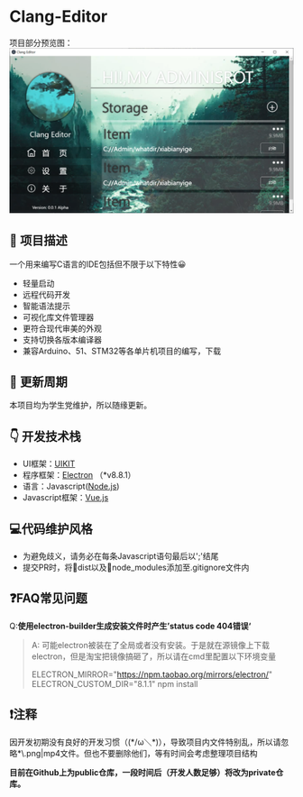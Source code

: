 Clang-Editor
===
项目部分预览图：
![preview](./preview.png)

## 📄 项目描述
一个用来编写C语言的IDE包括但不限于以下特性😀
 - 轻量启动
 - 远程代码开发
 - 智能语法提示
 - 可视化库文件管理器
 - 更符合现代审美的外观
 - 支持切换各版本编译器
 - 兼容Arduino、51、STM32等各单片机项目的编写，下载
  
## 🔧 更新周期
本项目均为学生党维护，所以随缘更新。

## 👇 开发技术栈

 - UI框架：[UIKIT](https://getuikit.com/)
 - 程序框架：[Electron](https://www.electronjs.org/) （*v8.8.1）
 - 语言：Javascript([Node.js](http://nodejs.cn/))
 - Javascript框架：[Vue.js](https://cn.vuejs.org/index.html)

## 💻代码维护风格

 - 为避免歧义，请务必在每条Javascript语句最后以';'结尾
 - 提交PR时，将📂dist以及📂node_modules添加至.gitignore文件内
  

## ❓FAQ常见问题
Q:**使用electron-builder生成安装文件时产生’status code 404错误‘**
> A: 可能electron被装在了全局或者没有安装。于是就在源镜像上下载electron，但是淘宝把镜像搞砸了，所以请在cmd里配置以下环境变量
> 
> ELECTRON_MIRROR="https://npm.taobao.org/mirrors/electron/" ELECTRON_CUSTOM_DIR="8.1.1" npm install

## ❗注释
  因开发初期没有良好的开发习惯（(\*/ω＼\*)），导致项目内文件特别乱，所以请忽略*\\.png|mp4文件。但也不要删除他们，等有时间会考虑整理项目结构

  **目前在Github上为public仓库，一段时间后（开发人数足够）将改为private仓库。**
 